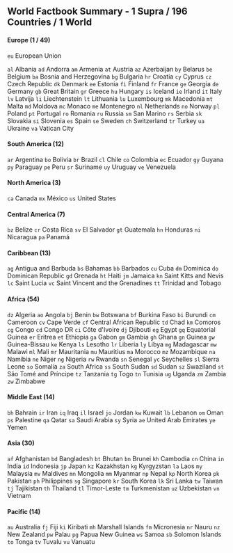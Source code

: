 ## World Factbook Summary -  1 Supra / 196 Countries / 1 World

#### Europe (1 / 49)

`eu` European Union

`al` Albania
`ad` Andorra
`am` Armenia
`at` Austria
`az` Azerbaijan
`by` Belarus
`be` Belgium
`ba` Bosnia and Herzegovina
`bg` Bulgaria
`hr` Croatia
`cy` Cyprus
`cz` Czech Republic
`dk` Denmark
`ee` Estonia
`fi` Finland
`fr` France
`ge` Georgia
`de` Germany
`gb` Great Britain
`gr` Greece
`hu` Hungary
`is` Iceland
`ie` Irland
`it` Italy
`lv` Latvija
`li` Liechtenstein
`lt` Lithuania
`lu` Luxembourg
`mk` Macedonia
`mt` Malta
`md` Moldova
`mc` Monaco
`me` Montenegro
`nl` Netherlands
`no` Norway
`pl` Poland
`pt` Portugal
`ro` Romania
`ru` Russia
`sm` San Marino
`rs` Serbia
`sk` Slovakia
`si` Slovenia
`es` Spain
`se` Sweden
`ch` Switzerland
`tr` Turkey
`ua` Ukraine
`va` Vatican City


#### South America (12)

`ar` Argentina
`bo` Bolivia
`br` Brazil
`cl` Chile
`co` Colombia
`ec` Ecuador
`gy` Guyana
`py` Paraguay
`pe` Peru
`sr` Suriname
`uy` Uruguay
`ve` Venezuela


#### North America (3)

`ca` Canada
`mx` México
`us` United States


#### Central America (7)

`bz` Belize
`cr` Costa Rica
`sv` El Salvador
`gt` Guatemala
`hn` Honduras
`ni` Nicaragua
`pa` Panamá


#### Caribbean (13)

`ag` Antigua and Barbuda
`bs` Bahamas
`bb` Barbados
`cu` Cuba
`dm` Dominica
`do` Dominican Republic
`gd` Grenada
`ht` Haiti
`jm` Jamaica
`kn` Saint Kitts and Nevis
`lc` Saint Lucia
`vc` Saint Vincent and the Grenadines
`tt` Trinidad and Tobago


#### Africa (54)

`dz` Algeria
`ao` Angola
`bj` Benin
`bw` Botswana
`bf` Burkina Faso
`bi` Burundi
`cm` Cameroon
`cv` Cape Verde
`cf` Central African Republic
`td` Chad
`km` Comoros
`cg` Congo
`cd` Congo DR
`ci` Côte d'Ivoire
`dj` Djibouti
`eg` Egypt
`gq` Equatorial Guinea
`er` Eritrea
`et` Ethiopia
`ga` Gabon
`gm` Gambia
`gh` Ghana
`gn` Guinea
`gw` Guinea-Bissau
`ke` Kenya
`ls` Lesotho
`lr` Liberia
`ly` Libya
`mg` Madagascar
`mw` Malawi
`ml` Mali
`mr` Mauritania
`mu` Mauritius
`ma` Morocco
`mz` Mozambique
`na` Namibia
`ne` Niger
`ng` Nigeria
`rw` Rwanda
`sn` Senegal
`yc` Seychelles
`sl` Sierra Leone
`so` Somalia
`za` South Africa
`ss` South Sudan
`sd` Sudan
`sz` Swaziland
`st` São Tomé and Príncipe
`tz` Tanzania
`tg` Togo
`tn` Tunisia
`ug` Uganda
`zm` Zambia
`zw` Zimbabwe



#### Middle East (14)

`bh` Bahrain
`ir` Iran
`iq` Iraq
`il` Israel
`jo` Jordan
`kw` Kuwait
`lb` Lebanon
`om` Oman
`ps` Palestine
`qa` Qatar
`sa` Saudi Arabia
`sy` Syria
`ae` United Arab Emirates
`ye` Yemen


#### Asia (30)

`af` Afghanistan
`bd` Bangladesh
`bt` Bhutan
`bn` Brunei
`kh` Cambodia
`cn` China
`in` India
`id` Indonesia
`jp` Japan
`kz` Kazakhstan
`kg` Kyrgyzstan
`la` Laos
`my` Malaysia
`mv` Maldives
`mn` Mongolia
`mm` Myanmar
`np` Nepal
`kp` North Korea
`pk` Pakistan
`ph` Philippines
`sg` Singapore
`kr` South Korea
`lk` Sri Lanka
`tw` Taiwan
`tj` Tajikistan
`th` Thailand
`tl` Timor-Leste
`tm` Turkmenistan
`uz` Uzbekistan
`vn` Vietnam


#### Pacific (14)

`au` Australia
`fj` Fiji
`ki` Kiribati
`mh` Marshall Islands
`fm` Micronesia
`nr` Nauru 
`nz` New Zealand
`pw` Palau
`pg` Papua New Guinea
`ws` Samoa
`sb` Solomon Islands
`to` Tonga
`tv` Tuvalu
`vu` Vanuatu
